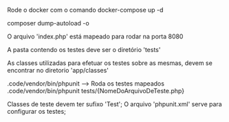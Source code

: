 <!-- RODANDO O DOCKER -->
Rode o docker com o comando 
docker-compose up -d

composer dump-autoload -o

<!-- PORTA DO PROJETO -->
O arquivo 'index.php' está mapeado para
rodar na porta 8080

<!-- ADICIONANDO TESTES -->
A pasta contendo os testes deve ser o diretório 'tests'

<!-- CLASSES INSTANCIADAS PARA TESTE -->
As classes utilizadas para efetuar os testes sobre as mesmas,
devem se encontrar no diretorio 'app/classes'

<!-- RODANDO OS TESTES -->
.code/vendor/bin/phpunit  --> Roda os testes mapeados
.code/vendor/bin/phpunit tests/{NomeDoArquivoDeTeste.php}

<!-- OBSERVAÇÕES -->
Classes de teste devem ter sufixo 'Test';
O arquivo 'phpunit.xml' serve para configurar os testes;
